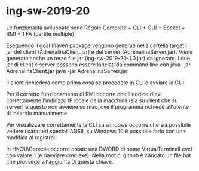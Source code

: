 # ing-sw-2019-20

Le funzionalità sviluppate sono
Regole Complete + CLI + GUI + Socket + RMI + 1 FA (partite multiple)

Eseguendo il goal maven package vengono generati nella cartella target i jar del client (AdrenalinaClient.jar) e del server (AdrenalinaServer.jar).
Viene generato anche un terzo file jar (ing-sw-2019-20-1.0.jar) da ignorare. 
I due jar di client e server possono essere lanciati da command line con
java -jar AdrenalinaClient.jar
java -jar AdrenalinaServer.jar

Il client richiederà come prima cosa se procedere in CLI o avviare la GUI

Per il corretto funzionamento di RMI occorre che il codice rilevi correttamente l'indirizzo IP locale della macchina (sia su client che su server) e questo non avviene su mac, ove il programma richiede all'utente di inserirlo manualmente

Per visualizzare correttamente la CLI su windows occorre che sia possibile vedere i caratteri speciali ANSII, su Windows 10 è possibile farlo con una modifica al registro:

In HKCU\Console occorre create una DWORD di nome VirtualTerminalLevel con valore 1 (e riavviare cmd.exe).
Nella root di github è caricato un file bat che provvede all'aggiunta di questa chiave.
 
